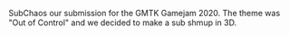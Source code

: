 SubChaos our submission for the GMTK Gamejam 2020. The theme was "Out of Control" and we decided to make a sub shmup in 3D.
